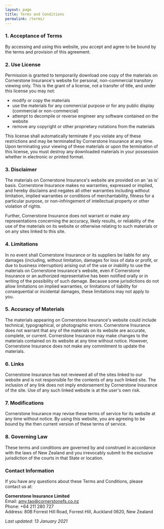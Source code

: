 ```yaml
---
layout: page
title: Terms and Conditions
permalink: /terms/
---
```


### 1. Acceptance of Terms

By accessing and using this website, you accept and agree to be bound by the terms and provision of this agreement.

### 2. Use License

Permission is granted to temporarily download one copy of the materials on Cornerstone Insurance's website for personal, non-commercial transitory viewing only. This is the grant of a license, not a transfer of title, and under this license you may not:

- modify or copy the materials
- use the materials for any commercial purpose or for any public display (commercial or non-commercial)
- attempt to decompile or reverse engineer any software contained on the website
- remove any copyright or other proprietary notations from the materials

This license shall automatically terminate if you violate any of these restrictions and may be terminated by Cornerstone Insurance at any time. Upon terminating your viewing of these materials or upon the termination of this license, you must destroy any downloaded materials in your possession whether in electronic or printed format.

### 3. Disclaimer

The materials on Cornerstone Insurance's website are provided on an 'as is' basis. Cornerstone Insurance makes no warranties, expressed or implied, and hereby disclaims and negates all other warranties including without limitation, implied warranties or conditions of merchantability, fitness for a particular purpose, or non-infringement of intellectual property or other violation of rights.

Further, Cornerstone Insurance does not warrant or make any representations concerning the accuracy, likely results, or reliability of the use of the materials on its website or otherwise relating to such materials or on any sites linked to this site.

### 4. Limitations

In no event shall Cornerstone Insurance or its suppliers be liable for any damages (including, without limitation, damages for loss of data or profit, or due to business interruption) arising out of the use or inability to use the materials on Cornerstone Insurance's website, even if Cornerstone Insurance or an authorized representative has been notified orally or in writing of the possibility of such damage. Because some jurisdictions do not allow limitations on implied warranties, or limitations of liability for consequential or incidental damages, these limitations may not apply to you.

### 5. Accuracy of Materials

The materials appearing on Cornerstone Insurance's website could include technical, typographical, or photographic errors. Cornerstone Insurance does not warrant that any of the materials on its website are accurate, complete, or current. Cornerstone Insurance may make changes to the materials contained on its website at any time without notice. However, Cornerstone Insurance does not make any commitment to update the materials.

### 6. Links

Cornerstone Insurance has not reviewed all of the sites linked to our website and is not responsible for the contents of any such linked site. The inclusion of any link does not imply endorsement by Cornerstone Insurance of the site. Use of any such linked website is at the user's own risk.

### 7. Modifications

Cornerstone Insurance may revise these terms of service for its website at any time without notice. By using this website, you are agreeing to be bound by the then current version of these terms of service.

### 8. Governing Law

These terms and conditions are governed by and construed in accordance with the laws of New Zealand and you irrevocably submit to the exclusive jurisdiction of the courts in that State or location.

### Contact Information

If you have any questions about these Terms and Conditions, please contact us at:

**Cornerstone Insurance Limited**  
Email: amy.tao@cornerstonefs.co.nz  
Phone: +64 211 280 727  
Address: 80B Forrest Hill Road, Forrest Hill, Auckland 0620, New Zealand

*Last updated: 13 January 2021*
